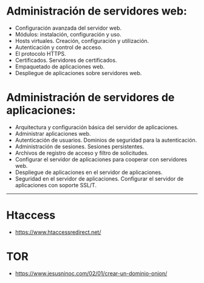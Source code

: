 # Administración de servidores web:
- Configuración avanzada del servidor web.
- Módulos: instalación, configuración y uso.
- Hosts virtuales. Creación, configuración y utilización.
- Autenticación y control de acceso.
- El protocolo HTTPS.
- Certificados. Servidores de certificados.
- Empaquetado de aplicaciones web.
- Despliegue de aplicaciones sobre servidores web.

# Administración de servidores de aplicaciones:
- Arquitectura y configuración básica del servidor de aplicaciones.
- Administrar aplicaciones web.
- Autenticación de usuarios. Dominios de seguridad para la autenticación.
- Administración de sesiones. Sesiones persistentes.
- Archivos de registro de acceso y filtro de solicitudes.
- Configurar el servidor de aplicaciones para cooperar con servidores web.
- Despliegue de aplicaciones en el servidor de aplicaciones.
- Seguridad en el servidor de aplicaciones. Configurar el servidor de aplicaciones con soporte SSL/T.

-----------------

# Htaccess
* https://www.htaccessredirect.net/


# TOR
* https://www.jesusninoc.com/02/01/crear-un-dominio-onion/
